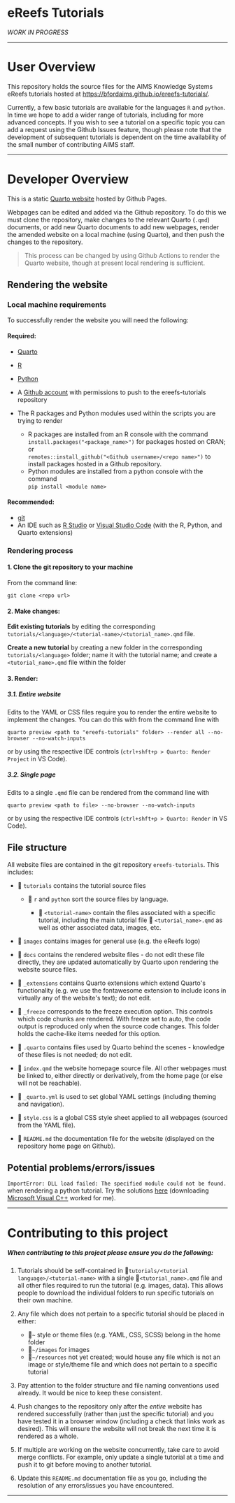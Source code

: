 # eReefs Tutorials

*WORK IN PROGRESS*


---

# User Overview

This repository holds the source files for the AIMS Knowledge Systems eReefs tutorials hosted at https://bfordaims.github.io/ereefs-tutorials/. 

Currently, a few basic tutorials are available for the languages `R` and `python`. In time we hope to add a wider range of tutorials, including for more advanced concepts. If you wish to see a tutorial on a specific topic you can add a request using the Github Issues feature, though please note that the development of subsequent tutorials is dependent on the time availability of the small number of contributing AIMS staff.

---

# Developer Overview

This is a static [Quarto website](https://quarto.org/docs/websites) hosted by Github Pages. 

Webpages can be edited and added via the Github repository. To do this we must clone the repository, make changes to the relevant Quarto (`.qmd`) documents, or add new Quarto documents to add new webpages, render the amended website on a local machine (using Quarto), and then push the changes to the repository.

> This process can be changed by using Github Actions to render the Quarto website, though at present local rendering is sufficient. 

## Rendering the website

### Local machine requirements

To successfully render the website you will need the following:

#### Required:

* [Quarto](https://quarto.org/docs/get-started)
* [R](https://www.r-project.org/)
* [Python](https://wiki.python.org/moin/BeginnersGuide/Download)
* A [Github account](https://github.com/join) with permissions to push to the ereefs-tutorials repository
* The R packages and Python modules used within the scripts you are trying to render

  * R packages are installed from an R console with the command <br>`install.packages("<package_name>")` for packages hosted on CRAN; or <br>`remotes::install_github("<Github username>/<repo name>")` to install packages hosted in a Github repository.
  * Python modules are installed from a python console with the command <br> `pip install <module name>`

#### Recommended:

* [git](https://git-scm.com/book/en/v2/Getting-Started-Installing-Git)
* An IDE such as [R Studio](https://posit.co/downloads/) or [Visual Studio Code](https://code.visualstudio.com/download) (with the R, Python, and Quarto extensions)


### Rendering process

#### 1. Clone the git repository to your machine

From the command line: 

```
git clone <repo url>
```

#### 2. Make changes:

**Edit existing tutorials** by editing the corresponding `tutorials/<language>/<tutorial-name>/<tutorial_name>.qmd` file. 
  
**Create a new tutorial** by creating a new folder in the corresponding `tutorials/<language>` folder; name it with the tutorial name; and create a `<tutorial_name>.qmd` file within the folder

#### 3. Render:

##### 3.1. Entire website
Edits to the YAML or CSS files require you to render the entire website to implement the changes. You can do this with from the command line with

```
quarto preview <path to "ereefs-tutorials" folder> --render all --no-browser --no-watch-inputs
```

or by using the respective IDE controls (`ctrl+shft+p > Quarto: Render Project` in VS Code).

##### 3.2. Single page
Edits to a single `.qmd` file can be rendered from the command line with 

```
quarto preview <path to file> --no-browser --no-watch-inputs
``` 

or by using the respective IDE controls (`ctrl+shft+p > Quarto: Render` in VS Code).


## File structure

All website files are contained in the git repository `ereefs-tutorials`. This includes:

* :file_folder: `tutorials` contains the tutorial source files

  * :file_folder: `r` and `python` sort the source files by language.

    * :file_folder: `<tutorial-name>` contain the files associated with a specific tutorial, including the main tutorial file :page_facing_up: `<tutorial_name>.qmd` as well as other associated data, images, etc.

* :file_folder: `images` contains images for general use (e.g. the eReefs logo)

* :file_folder: `docs` contains the rendered website files - do not edit these file directly, they are updated automatically by Quarto upon rendering the website source files.

* :file_folder: `_extensions` contains Quarto extensions which extend Quarto's functionality (e.g. we use the fontawesome extension to include icons in virtually any of the website's text); do not edit.

* :file_folder: `_freeze` corresponds to the freeze execution option. This controls which code chunks are rendered. With freeze set to auto, the code output is reproduced only when the source code changes. This folder holds the cache-like items needed for this option.  

* :file_folder: `.quarto` contains files used by Quarto behind the scenes - knowledge of these files is not needed; do not edit.

* :page_facing_up: `index.qmd` the website homepage source file. All other webpages must be linked to, either directly or derivatively, from the home page (or else will not be reachable).

* :page_facing_up: `_quarto.yml` is used to set global YAML settings (including theming and navigation).

* :page_facing_up: `style.css` is a global CSS style sheet applied to all webpages (sourced from the YAML file).

* :page_facing_up: `README.md` the documentation file for the website (displayed on the repository home page on Github).

## Potential problems/errors/issues

`ImportError: DLL load failed: The specified module could not be found.` when rendering a python tutorial. Try the solutions [here](https://stackoverflow.com/questions/20201868/importerror-dll-load-failed-the-specified-module-could-not-be-found) (downloading [Microsoft Visual C++](https://learn.microsoft.com/en-us/cpp/windows/latest-supported-vc-redist?view=msvc-170) worked for me).

---

# Contributing to this project

##### *When contributing to this project please ensure you do the following:*

1. Tutorials should be self-contained in :file_folder:`tutorials/<tutorial language>/<tutorial-name>` with a single :page_facing_up:`<tutorial_name>.qmd` file and all other files required to run the tutorial (e.g. images, data). This allows people to download the individual folders to run specific tutorials on their own machine.


2. Any file which does not pertain to a specific tutorial should be placed in either:
  
    * :file_folder:`~` style or theme files (e.g. YAML, CSS, SCSS) belong in the home folder
    * :file_folder:`~/images` for images
    * :file_folder:`~/resources` not yet created; would house any file which is not an image or style/theme file and which does not pertain to a specific tutorial

3. Pay attention to the folder structure and file naming conventions used already. It would be nice to keep these consistent. 

4. Push changes to the repository only after the *entire* website has rendered successfully (rather than just the specific tutorial) and you have tested it in a browser window (including a check that links work as desired). This will ensure the website will not break the next time it is rendered as a whole. 

5. If multiple are working on the website concurrently, take care to avoid merge conflicts. For example, only update a single tutorial at a time and push it to git before moving to another tutorial.

6. Update this `README.md` documentation file as you go, including the resolution of any errors/issues you have encountered. 


---